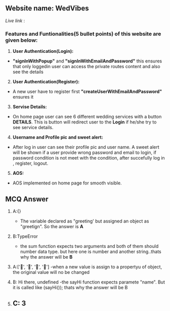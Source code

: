 ## Website name: WedVibes ##

*Live link* : 

### Features and Funtionalities(5 bullet points) of this website are given below: ###

1. **User Authentication(Login):**

- **"signInWithPopup"** and **"signInWithEmailAndPassword"** this ensures that only loggedin user can access the private routes content and also see the details
  
2. **User Authentication(Register):**

- A new user have to register first **"createUserWithEmailAndPassword"** ensures it

3. **Servise Details:**

- On home page user can see 6 different wedding services with a button **DETAILS**. This is button will redirect user to the **Login** if he/she try to see service details.

4. **Username and Profile pic and sweet alert:**

- After log in user can see their profile pic and user name. A sweet alert will be shown if a user provide wrong password and email to login, if password condition is not meet with the condition, after succefully log in , register, logout.
   
5. **AOS:**

- AOS implemented on home page for smooth visible.




## MCQ Answer ##
1. A:{}
   - The variable declared as "greeting' but assigned an object as "greetign". So the answer is **A**
  
2. B:TypeError
   - the sum function expects two arguments and both of them should number data type. but here one is number and another string..thats why the answer will be **B**

3. A:['🍕', '🍫', '🥑', '🍔']
   -when a new value is assign to a propertyu of object, the original value will no be changed

4. B: Hi there, undefined
   -the sayHi function expects paramete "name". But it is called like (sayHi()); thats why the answer will be B
5. C: 3
   -
